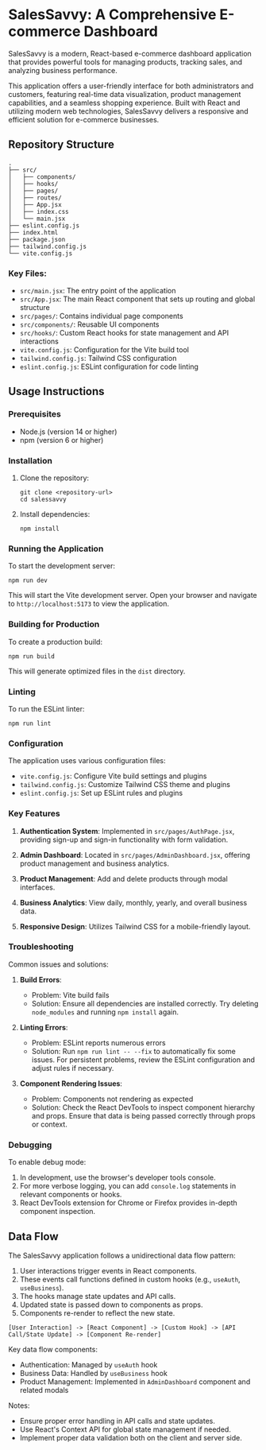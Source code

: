 # SalesSavvy: A Comprehensive E-commerce Dashboard

SalesSavvy is a modern, React-based e-commerce dashboard application that provides powerful tools for managing products, tracking sales, and analyzing business performance.

This application offers a user-friendly interface for both administrators and customers, featuring real-time data visualization, product management capabilities, and a seamless shopping experience. Built with React and utilizing modern web technologies, SalesSavvy delivers a responsive and efficient solution for e-commerce businesses.

## Repository Structure

```
.
├── src/
│   ├── components/
│   ├── hooks/
│   ├── pages/
│   ├── routes/
│   ├── App.jsx
│   ├── index.css
│   └── main.jsx
├── eslint.config.js
├── index.html
├── package.json
├── tailwind.config.js
└── vite.config.js
```

### Key Files:
- `src/main.jsx`: The entry point of the application
- `src/App.jsx`: The main React component that sets up routing and global structure
- `src/pages/`: Contains individual page components
- `src/components/`: Reusable UI components
- `src/hooks/`: Custom React hooks for state management and API interactions
- `vite.config.js`: Configuration for the Vite build tool
- `tailwind.config.js`: Tailwind CSS configuration
- `eslint.config.js`: ESLint configuration for code linting

## Usage Instructions

### Prerequisites
- Node.js (version 14 or higher)
- npm (version 6 or higher)

### Installation

1. Clone the repository:
   ```
   git clone <repository-url>
   cd salessavvy
   ```

2. Install dependencies:
   ```
   npm install
   ```

### Running the Application

To start the development server:

```
npm run dev
```

This will start the Vite development server. Open your browser and navigate to `http://localhost:5173` to view the application.

### Building for Production

To create a production build:

```
npm run build
```

This will generate optimized files in the `dist` directory.

### Linting

To run the ESLint linter:

```
npm run lint
```

### Configuration

The application uses various configuration files:

- `vite.config.js`: Configure Vite build settings and plugins
- `tailwind.config.js`: Customize Tailwind CSS theme and plugins
- `eslint.config.js`: Set up ESLint rules and plugins

### Key Features

1. **Authentication System**: Implemented in `src/pages/AuthPage.jsx`, providing sign-up and sign-in functionality with form validation.

2. **Admin Dashboard**: Located in `src/pages/AdminDashboard.jsx`, offering product management and business analytics.

3. **Product Management**: Add and delete products through modal interfaces.

4. **Business Analytics**: View daily, monthly, yearly, and overall business data.

5. **Responsive Design**: Utilizes Tailwind CSS for a mobile-friendly layout.

### Troubleshooting

Common issues and solutions:

1. **Build Errors**:
   - Problem: Vite build fails
   - Solution: Ensure all dependencies are installed correctly. Try deleting `node_modules` and running `npm install` again.

2. **Linting Errors**:
   - Problem: ESLint reports numerous errors
   - Solution: Run `npm run lint -- --fix` to automatically fix some issues. For persistent problems, review the ESLint configuration and adjust rules if necessary.

3. **Component Rendering Issues**:
   - Problem: Components not rendering as expected
   - Solution: Check the React DevTools to inspect component hierarchy and props. Ensure that data is being passed correctly through props or context.

### Debugging

To enable debug mode:

1. In development, use the browser's developer tools console.
2. For more verbose logging, you can add `console.log` statements in relevant components or hooks.
3. React DevTools extension for Chrome or Firefox provides in-depth component inspection.

## Data Flow

The SalesSavvy application follows a unidirectional data flow pattern:

1. User interactions trigger events in React components.
2. These events call functions defined in custom hooks (e.g., `useAuth`, `useBusiness`).
3. The hooks manage state updates and API calls.
4. Updated state is passed down to components as props.
5. Components re-render to reflect the new state.

```
[User Interaction] -> [React Component] -> [Custom Hook] -> [API Call/State Update] -> [Component Re-render]
```

Key data flow components:
- Authentication: Managed by `useAuth` hook
- Business Data: Handled by `useBusiness` hook
- Product Management: Implemented in `AdminDashboard` component and related modals

Notes:
- Ensure proper error handling in API calls and state updates.
- Use React's Context API for global state management if needed.
- Implement proper data validation both on the client and server side.